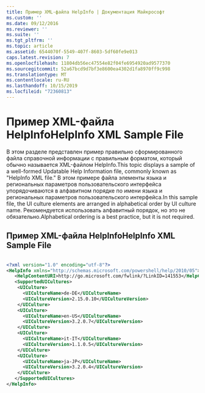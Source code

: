 ```yaml
---
title: Пример XML-файла HelpInfo | Документация Майкрософт
ms.custom: ''
ms.date: 09/12/2016
ms.reviewer: ''
ms.suite: ''
ms.tgt_pltfrm: ''
ms.topic: article
ms.assetid: 6544070f-5549-407f-8603-5df60fe9e013
caps.latest.revision: 7
ms.openlocfilehash: 11804db56ec47554e82f04fe6954920ad9577370
ms.sourcegitcommit: 52a67bcd9d7bf3e8600ea4302d1fa8970ff9c998
ms.translationtype: MT
ms.contentlocale: ru-RU
ms.lasthandoff: 10/15/2019
ms.locfileid: "72360813"
---
```

# <a name="helpinfo-xml-sample-file"></a><span data-ttu-id="336dd-102">Пример XML-файла HelpInfo</span><span class="sxs-lookup"><span data-stu-id="336dd-102">HelpInfo XML Sample File</span></span>

<span data-ttu-id="336dd-103">В этом разделе представлен пример правильно сформированного файла справочной информации с правильным форматом, который обычно называется XML-файлом HelpInfo.</span><span class="sxs-lookup"><span data-stu-id="336dd-103">This topic displays a sample of a well-formed Updatable Help Information file, commonly known as "HelpInfo XML file."</span></span> <span data-ttu-id="336dd-104">В этом примере файла элементы языка и региональных параметров пользовательского интерфейса упорядочиваются в алфавитном порядке по имени языка и региональных параметров пользовательского интерфейса.</span><span class="sxs-lookup"><span data-stu-id="336dd-104">In this sample file, the UI culture elements are arranged in alphabetical order by UI culture name.</span></span> <span data-ttu-id="336dd-105">Рекомендуется использовать алфавитный порядок, но это не обязательно.</span><span class="sxs-lookup"><span data-stu-id="336dd-105">Alphabetical ordering is a best practice, but it is not required.</span></span>

## <a name="helpinfo-xml-sample-file"></a><span data-ttu-id="336dd-106">Пример XML-файла HelpInfo</span><span class="sxs-lookup"><span data-stu-id="336dd-106">HelpInfo XML Sample File</span></span>

```xml

<?xml version="1.0" encoding="utf-8"?>
<HelpInfo xmlns="http://schemas.microsoft.com/powershell/help/2010/05">
   <HelpContentURI>http://go.microsoft.com/fwlink/?LinkID=141553</HelpContentURI>
   <SupportedUICultures>
    <UICulture>
      <UICultureName>de-DE</UICultureName>
      <UICultureVersion>2.15.0.10</UICultureVersion>
    </UICulture>
    <UICulture>
      <UICultureName>en-US</UICultureName>
      <UICultureVersion>3.2.0.7</UICultureVersion>
    </UICulture>
    <UICulture>
      <UICultureName>it-IT</UICultureName>
      <UICultureVersion>1.1.0.5</UICultureVersion>
    </UICulture>
    <UICulture>
      <UICultureName>ja-JP</UICultureName>
      <UICultureVersion>3.2.0.4</UICultureVersion>
    </UICulture>
   </SupportedUICultures>
</HelpInfo>

```